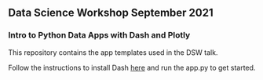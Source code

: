 ## Data Science Workshop September 2021
### Intro to Python Data Apps with Dash and Plotly

This repository contains the app templates used in the DSW talk. 

Follow the instructions to install Dash [here](https://dash.plotly.com/installation) and run the app.py to get started. 
